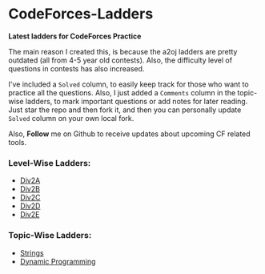 # CodeForces-Ladders
**Latest ladders for CodeForces Practice**


The main reason I created this, is because the a2oj ladders are pretty outdated (all from 4-5 year old contests). 
Also, the difficulty level of questions in contests has also increased.

I've included a `Solved` column, to easily keep track for those who want to practice all the questions. 
Also, I just added a `Comments` column in the topic-wise ladders, to mark important questions or add notes for later reading. 
Just star the repo and then fork it, and then you can personally update `Solved` column on your own local fork. 

Also, **Follow** me on Github to receive updates about upcoming CF related tools.

### Level-Wise Ladders:
* [Div2A](https://github.com/sneha-nitdgp/CodeForces-Ladders/blob/master/div2A.md)
* [Div2B](https://github.com/sneha-nitdgp/CodeForces-Ladders/blob/master/div2B.md)
* [Div2C](https://github.com/sneha-nitdgp/CodeForces-Ladders/blob/master/div2C.md)
* [Div2D](https://github.com/sneha-nitdgp/CodeForces-Ladders/blob/master/div2D.md)
* [Div2E](https://github.com/sneha-nitdgp/CodeForces-Ladders/blob/master/div2E.md)

### Topic-Wise Ladders:
* [Strings](https://github.com/sneha-nitdgp/CodeForces-Ladders/blob/master/strings.md)
* [Dynamic Programming](https://github.com/sneha-nitdgp/CodeForces-Ladders/blob/master/dynamicProgramming.md)
